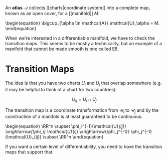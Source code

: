 An **atlas** $\mathscr{A}$ collects [[charts|coordinate system]] into a complete map, known as an open cover, for a [[manifold]] $M$. 

\begin{equation}
\bigcup_{\alpha \in \mathcal{A}} \mathcal{U}_\alpha = M.
\end{equation}

When we're interested in a differentiable manifold, we have to check the transition maps. This seems to be mostly a technicality, but an example of a manifold that cannot be made smooth is one called E8.


# Transition Maps

The idea is that you have two charts $U_i$ and $U_j$ that overlap somewhere (e.g. it may be helpful to think of a chart for two countries): 

$$
U_{ij} = U_i \cap U_j
$$

The transition map is a coordinate transformation from $\mathcal{U}_i$ to $\mathcal{U}_j$ and by the construction of a manifold is at least guaranteed to be continuous.

\begin{equation}
\RR^n \supset \phi_i^{-1}(\mathcal{U}_{ij}) \xrightarrow{\phi_i} \mathcal{U}_{ij} \xrightarrow{\phi_j^{-1}} \phi_j^{-1}(\mathcal{U}_{ij}) \subset \RR^n
\end{equation}

If you want a certain level of differentiability, you need to have the transition maps that support that.
